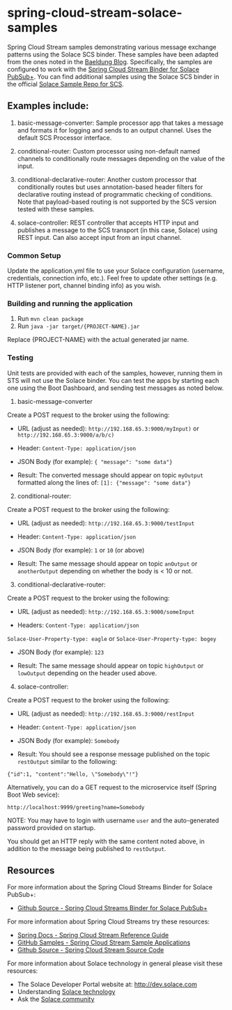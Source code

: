 # spring-cloud-stream-solace-samples
Spring Cloud Stream samples demonstrating various message exchange patterns using the Solace SCS binder.  These samples have been adapted from the ones noted in the [Baeldung Blog](https://www.baeldung.com/spring-cloud-stream).  Specifically, the samples are configured to work with the [Spring Cloud Stream Binder for Solace PubSub+](https://github.com/SolaceProducts/spring-cloud-stream-binder-solace).  You can find additional samples using the Solace SCS binder in the official [Solace Sample Repo for SCS](https://github.com/SolaceLabs/solace-samples-spring-cloud-stream).

## Examples include:

1. basic-message-converter:  Sample processor app that takes a message and formats it for logging and sends to an output channel.  Uses the default SCS Processor interface.

2. conditional-router: Custom processor using non-default named channels to conditionally route messages depending on the value of the input.

3.  conditional-declarative-router:  Another custom processor that conditionally routes but uses annotation-based header filters for declarative routing instead of programmatic checking of conditions.  Note that payload-based routing is not supported by the SCS version tested with these samples.

4.  solace-controller:  REST controller that accepts HTTP input and publishes a message to the SCS transport (in this case, Solace) using REST input.  Can also accept input from an input channel.

### Common Setup

Update the application.yml file to use your Solace configuration (username, credentials, connection info, etc.).  Feel free to update other settings (e.g. HTTP listener port, channel binding info) as you wish.

### Building and running the application

1. Run `mvn clean package`
2. Run `java -jar target/{PROJECT-NAME}.jar`

Replace {PROJECT-NAME} with the actual generated jar name.

### Testing

Unit tests are provided with each of the samples, however, running them in STS will not use the Solace binder.  You can test the apps by starting each one using the Boot Dashboard, and sending test messages as noted below.
 
1. basic-message-converter

Create a POST request to the broker using the following:

* URL (adjust as needed):
`http://192.168.65.3:9000/myInput)`
or
`http://192.168.65.3:9000/a/b/c)`

* Header:
`Content-Type: application/json`

* JSON Body (for example):
`{ "message": "some data"}`

* Result: The converted message should appear on topic `myOutput` formatted along the lines of:
`[1]: {"message": "some data"}`

2. conditional-router:

Create a POST request to the broker using the following:

* URL (adjust as needed):
`http://192.168.65.3:9000/testInput`

* Header:
`Content-Type: application/json`

* JSON Body (for example):
`1` or
`10` (or above)

* Result: The same message should appear on topic `anOutput` or `anotherOutput` depending on whether the body is < 10 or not.

3.  conditional-declarative-router:

Create a POST request to the broker using the following:

* URL (adjust as needed):
`http://192.168.65.3:9000/someInput`

* Headers:
`Content-Type: application/json`

`Solace-User-Property-type: eagle` or
`Solace-User-Property-type: bogey`

* JSON Body (for example):
`123`

* Result: The same message should appear on topic `highOutput` or `lowOutput` depending on the header used above.

4.  solace-controller:

Create a POST request to the broker using the following:

* URL (adjust as needed):
`http://192.168.65.3:9000/restInput`

* Header:
`Content-Type: application/json`

* JSON Body (for example):
`Somebody`

* Result: You should see a response message published on the topic `restOutput` similar to the following:

`{"id":1, "content":"Hello, \"Somebody\"!"}`

Alternatively, you can do a GET request to the microservice itself (Spring Boot Web sevice):

`http://localhost:9999/greeting?name=Somebody`

NOTE: You may have to login with username `user` and the auto-generated password provided on startup.

You should get an HTTP reply with the same content noted above, in addition to the message being published to `restOutput`.  

## Resources

For more information about the Spring Cloud Streams Binder for Solace PubSub+:

- [Github Source - Spring Cloud Streams Binder for Solace PubSub+](https://github.com/SolaceProducts/spring-cloud-stream-binder-solace/)

For more information about Spring Cloud Streams try these resources:

- [Spring Docs - Spring Cloud Stream Reference Guide](https://docs.spring.io/spring-cloud-stream/docs/current/reference/htmlsingle/)
- [GitHub Samples - Spring Cloud Stream Sample Applications](https://github.com/spring-cloud/spring-cloud-stream-samples)
- [Github Source - Spring Cloud Stream Source Code](https://github.com/spring-cloud/spring-cloud-stream)

For more information about Solace technology in general please visit these resources:

- The Solace Developer Portal website at: http://dev.solace.com
- Understanding [Solace technology](http://dev.solace.com/tech/)
- Ask the [Solace community](http://dev.solace.com/community/)
